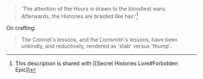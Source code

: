 > 'The attention of the Hours is drawn to the bloodiest wars. Afterwards, the Histories are braided like hair.'[^1]


On crafting:
>The Colonel's lessons, and the Lionsmith's lessons, have been unkindly, and reductively, rendered as 'stab' versus 'thump'..

[^1]: This description is shared with [[Secret Histories Lore#Forbidden Epic]]